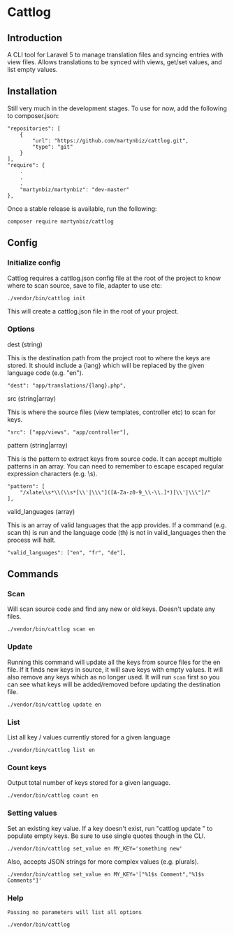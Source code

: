 # Cattlog #

## Introduction ##

A CLI tool for Laravel 5 to manage translation files and syncing entries with view files. Allows translations to be synced with views, get/set values, and list empty values.

## Installation ##

Still very much in the development stages. To use for now, add the following to composer.json:

    "repositories": [
        {
            "url": "https://github.com/martynbiz/cattlog.git",
            "type": "git"
        }
    ],
    "require": {
        .
        .
        .
        "martynbiz/martynbiz": "dev-master"
    },

Once a stable release is available, run the following:

    composer require martynbiz/cattlog

## Config ##

### Initialize config ###

Cattlog requires a cattlog.json config file at the root of the project to know where to scan source, save to file, adapter to use etc:

    ./vendor/bin/cattlog init

This will create a cattlog.json file in the root of your project.

### Options ###

dest (string)

This is the destination path from the project root to where the keys are stored. It should include a {lang} which will be replaced by the given language code (e.g. "en").

    "dest": "app/translations/{lang}.php",

src (string|array)

This is where the source files (view templates, controller etc) to scan for keys.

    "src": ["app/views", "app/controller"],

pattern (string|array)

This is the pattern to extract keys from source code. It can accept multiple patterns in an array. You can need to remember to escape escaped regular expression characters (e.g. \\s).

    "pattern": [
        "/xlate\\s*\\(\\s*[\\'|\\\"]([A-Za-z0-9_\\-\\.]*)[\\'|\\\"]/"
    ],

valid_languages (array)

This is an array of valid languages that the app provides. If a command (e.g. scan th) is run and the language code (th) is not in valid_languages then the process will halt.

    "valid_languages": ["en", "fr", "de"],

## Commands ##

### Scan ###

Will scan source code and find any new or old keys. Doesn't update any files.

    ./vendor/bin/cattlog scan en

### Update ###

Running this command will update all the keys from source files for the en file. If it finds new keys in source, it will save keys with empty values. It will also remove any keys which as no longer used. It will run `scan` first so you can see what keys will be added/removed before updating the destination file.

    ./vendor/bin/cattlog update en

### List ###

List all key / values currently stored for a given language

    ./vendor/bin/cattlog list en

### Count keys ###

Output total number of keys stored for a given language.

    ./vendor/bin/cattlog count en

### Setting values ###

Set an existing key value. If a key doesn't exist, run "cattlog update <lang>" to populate empty keys. Be sure to use single quotes though in the CLI.

    ./vendor/bin/cattlog set_value en MY_KEY='something new'

Also, accepts JSON strings for more complex values (e.g. plurals).

    ./vendor/bin/cattlog set_value en MY_KEY='["%1$s Comment","%1$s Comments"]'

### Help ###

    Passing no parameters will list all options

    ./vendor/bin/cattlog
